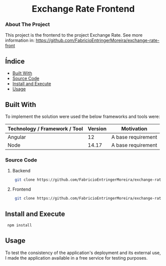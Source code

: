 <br />
<p align="center">
<h1 align="center">Exchange Rate Frontend</h1>



<!-- ABOUT THE PROJECT -->
### About The Project

This project is the frontend to the project Exchange Rate.
See more information in: https://github.com/FabricioEntringerMoreira/exchange-rate-front

## Índice

- [Built With](#built-with)
- [Source Code](#source-code)
- [Install and Execute](#install-and-execute)
- [Usage](#usage)
    

## Built With

To implement the solution were used the below frameworks and tools were:

| Technology / Framework / Tool | Version | Motivation |
| --- | --- | --- |
| Angular | 12 | A base requirement |
| Node | 14.17 | A base requirement |


### Source Code

1. Backend
   ```sh
    git clone https://github.com/FabricioEntringerMoreira/exchange-rate.git
   ```
2. Frontend
   ```sh
    git clone https://github.com/FabricioEntringerMoreira/exchange-rate-front.git
   ```


## Install and Execute

   ```sh
    npm install
   ```
    

## Usage

To test the consistency of the application's deployment and its external use, I made the application available in a free service for testing purposes.
